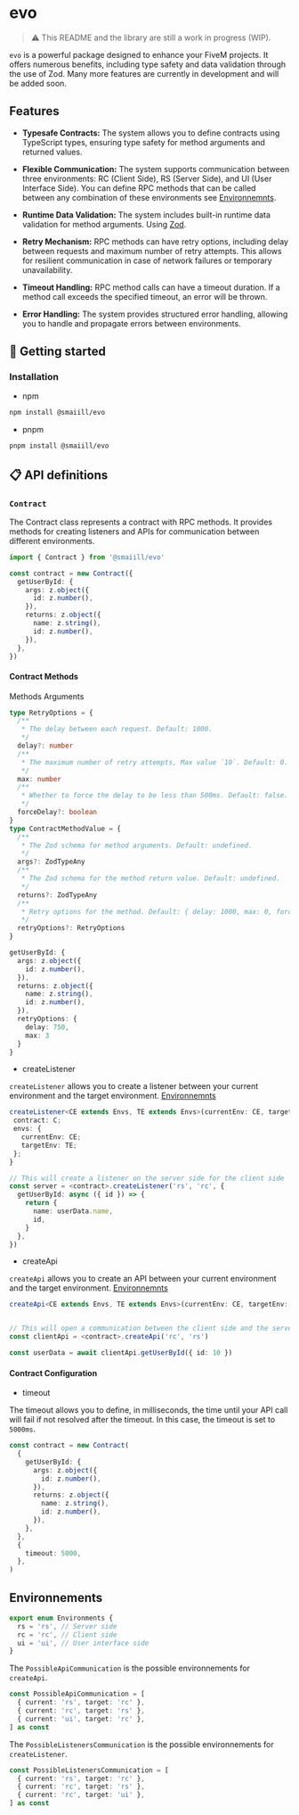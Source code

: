 # evo

> ⚠️ This README and the library are still a work in progress (WIP).

`evo` is a powerful package designed to enhance your FiveM projects. It offers numerous benefits, including type safety and data validation through the use of Zod. Many more features are currently in development and will be added soon.

## Features

- **Typesafe Contracts:** The system allows you to define contracts using TypeScript types, ensuring type safety for method arguments and returned values.

- **Flexible Communication:** The system supports communication between three environments: RC (Client Side), RS (Server Side), and UI (User Interface Side). You can define RPC methods that can be called between any combination of these environments see [Environnemnts](#envs).

- **Runtime Data Validation:** The system includes built-in runtime data validation for method arguments. Using [Zod](https://zod.dev/).

- **Retry Mechanism:** RPC methods can have retry options, including delay between requests and maximum number of retry attempts. This allows for resilient communication in case of network failures or temporary unavailability.

- **Timeout Handling:** RPC method calls can have a timeout duration. If a method call exceeds the specified timeout, an error will be thrown.

- **Error Handling:** The system provides structured error handling, allowing you to handle and propagate errors between environments.

## 📖 Getting started

### Installation

- npm

```sh
npm install @smaiill/evo
```

- pnpm

```sh
pnpm install @smaiill/evo
```

## 📋 API definitions

### `Contract`

The Contract class represents a contract with RPC methods. It provides methods for creating listeners and APIs for communication between different environments.

```ts
import { Contract } from '@smaiill/evo'

const contract = new Contract({
  getUserById: {
    args: z.object({
      id: z.number(),
    }),
    returns: z.object({
      name: z.string(),
      id: z.number(),
    }),
  },
})
```

#### Contract Methods

Methods Arguments

```ts
type RetryOptions = {
  /**
   * The delay between each request. Default: 1000.
   */
  delay?: number
  /**
   * The maximum number of retry attempts, Max value `10`. Default: 0.
   */
  max: number
  /**
   * Whether to force the delay to be less than 500ms. Default: false.
   */
  forceDelay?: boolean
}
type ContractMethodValue = {
  /**
   * The Zod schema for method arguments. Default: undefined.
   */
  args?: ZodTypeAny
  /**
   * The Zod schema for the method return value. Default: undefined.
   */
  returns?: ZodTypeAny
  /**
   * Retry options for the method. Default: { delay: 1000, max: 0, forceDelay: false }.
   */
  retryOptions?: RetryOptions
}

getUserById: {
  args: z.object({
    id: z.number(),
  }),
  returns: z.object({
    name: z.string(),
    id: z.number(),
  }),
  retryOptions: {
    delay: 750,
    max: 3
  }
}
```

- createListener

`createListener` allows you to create a listener between your current environment and the target environment. [Environnemnts](#envs)

```ts
createListener<CE extends Envs, TE extends Envs>(currentEnv: CE, targetEnv: TE, listeners: ContractWithRpcMethods<C, CE, TE>): {
 contract: C;
 envs: {
   currentEnv: CE;
   targetEnv: TE;
 };
}

// This will create a listener on the server side for the client side
const server = <contract>.createListener('rs', 'rc', {
  getUserById: async ({ id }) => {
    return {
      name: userData.name,
      id,
    }
  },
})
```

- createApi

`createApi` allows you to create an API between your current environment and the target environment. [Environnemnts](#envs)

```ts
createApi<CE extends Envs, TE extends Envs>(currentEnv: CE, targetEnv: TE): ContractWithRpcMethods<C, CE, TE>;


// This will open a communication between the client side and the server side
const clientApi = <contract>.createApi('rc', 'rs')

const userData = await clientApi.getUserById({ id: 10 })
```

#### Contract Configuration

- timeout

The timeout allows you to define, in milliseconds, the time until your API call will fail if not resolved after the timeout. In this case, the timeout is set to `5000ms`.

```ts
const contract = new Contract(
  {
    getUserById: {
      args: z.object({
        id: z.number(),
      }),
      returns: z.object({
        name: z.string(),
        id: z.number(),
      }),
    },
  },
  {
    timeout: 5000,
  },
)
```

## Environnements

<a id="envs"></a>

```ts
export enum Environments {
  rs = 'rs', // Server side
  rc = 'rc', // Client side
  ui = 'ui', // User interface side
}
```

The `PossibleApiCommunication` is the possible environnements for `createApi`.

```ts
const PossibleApiCommunication = [
  { current: 'rs', target: 'rc' },
  { current: 'rc', target: 'rs' },
  { current: 'ui', target: 'rc' },
] as const
```

The `PossibleListenersCommunication` is the possible environnements for `createListener`.

```ts
const PossibleListenersCommunication = [
  { current: 'rs', target: 'rc' },
  { current: 'rc', target: 'rs' },
  { current: 'rc', target: 'ui' },
] as const
```

